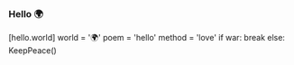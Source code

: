 ### Hello 🌍

[hello.world]
  world = '&#127757;'
  poem = 'hello'
  method = 'love'
  if war:
    break
  else:
    KeepPeace()

<!--
**winkelband/winkelband** is a ✨ _special_ ✨ repository because its `README.md` (this file) appears on your GitHub profile.

Here are some ideas to get you started:

- 🔭 I’m currently working on ...
- 🌱 I’m currently learning ...
- 👯 I’m looking to collaborate on ...
- 🤔 I’m looking for help with ...
- 💬 Ask me about ...
- 📫 How to reach me: ...
- 😄 Pronouns: ...
- ⚡ Fun fact: ...
-->
